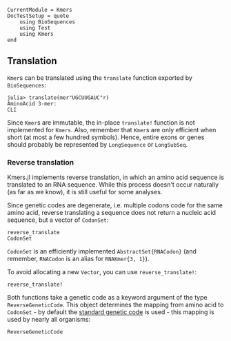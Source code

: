 ```@meta
CurrentModule = Kmers
DocTestSetup = quote
    using BioSequences
    using Test
    using Kmers
end
```

## Translation
`Kmer`s can be translated using the `translate` function exported by `BioSequences`:

```jldoctest
julia> translate(mer"UGCUUGAUC"r)
AminoAcid 3-mer:
CLI
```

Since `Kmer`s are immutable, the in-place `translate!` function is not implemented for `Kmers`.
Also, remember that `Kmer`s are only efficient when short (at most a few hundred symbols). Hence, entire exons or genes should probably be represented by `LongSequence` or `LongSubSeq`.

### Reverse translation
Kmers.jl implements reverse translation, in which an amino acid sequence is translated to an RNA sequence.
While this process doesn't occur naturally (as far as we know), it is still useful for some analyses.

Since genetic codes are degenerate, i.e. multiple codons code for the same amino acid, reverse translating a sequence does not return a nucleic acid sequence, but a vector of `CodonSet`:

```@docs
reverse_translate
CodonSet
```

`CodonSet` is an efficiently implemented `AbstractSet{RNACodon}` (and remember, `RNACodon` is an alias for `RNAKmer{3, 1}`).

To avoid allocating a new `Vector`, you can use `reverse_translate!`:

```@docs
reverse_translate!
```

Both functions take a genetic code as a keyword argument of the type `ReverseGeneticCode`. This object determines the mapping from amino acid to `CodonSet` - by default the [standard genetic code](https://en.wikipedia.org/wiki/DNA_and_RNA_codon_tables#Standard_RNA_codon_table) is used - this mapping is used by nearly all organisms:

```@docs
ReverseGeneticCode
```